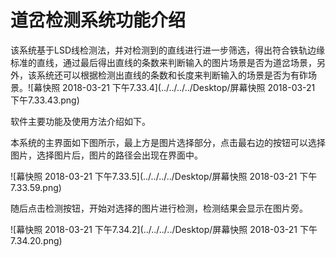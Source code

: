 # 道岔检测系统功能介绍

该系统基于LSD线检测法，并对检测到的直线进行进一步筛选，得出符合铁轨边缘标准的直线，通过最后得出直线的条数来判断输入的图片场景是否为道岔场景，另外，该系统还可以根据检测出直线的条数和长度来判断输入的场景是否为有砟场景。![幕快照 2018-03-21 下午7.33.4](../../../../Desktop/屏幕快照 2018-03-21 下午7.33.43.png)

软件主要功能及使用方法介绍如下。

本系统的主界面如下图所示，最上方是图片选择部分，点击最右边的按钮可以选择图片，选择图片后，图片的路径会出现在界面中。

![幕快照 2018-03-21 下午7.33.5](../../../../Desktop/屏幕快照 2018-03-21 下午7.33.59.png)

随后点击检测按钮，开始对选择的图片进行检测，检测结果会显示在图片旁。

![幕快照 2018-03-21 下午7.34.2](../../../../Desktop/屏幕快照 2018-03-21 下午7.34.20.png)

